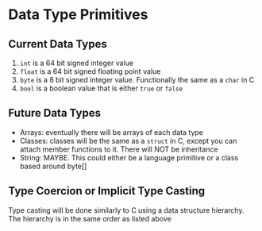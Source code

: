 # Data Type Primitives
## Current Data Types
1. ```int``` is a 64 bit signed integer value
2. ```float``` is a 64 bit signed floating point value
3. ```byte``` is a 8 bit signed integer value. Functionally the same as a ```char``` in C
4. ```bool``` is a boolean value that is either ```true``` or ```false```

## Future Data Types
- Arrays: eventually there will be arrays of each data type
- Classes: classes will be the same as a ```struct``` in C, except you can attach member functions to it. There will NOT be inheritance
- String: MAYBE. This could either be a language primitive or a class based around byte[]

## Type Coercion or Implicit Type Casting
Type casting will be done similarly to C using a data structure hierarchy.
The hierarchy is in the same order as listed above
